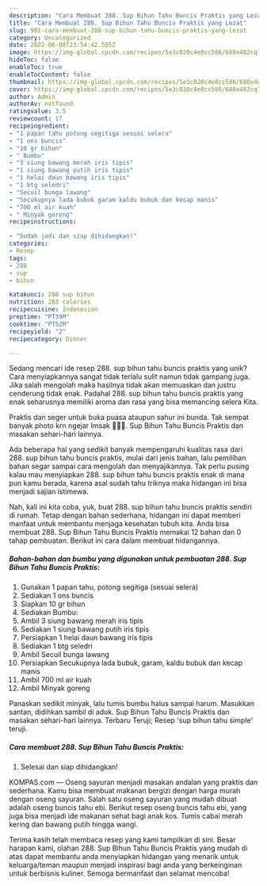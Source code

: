 ```yaml
---
description: "Cara Membuat 288. Sup Bihun Tahu Buncis Praktis yang Lezat"
title: "Cara Membuat 288. Sup Bihun Tahu Buncis Praktis yang Lezat"
slug: 901-cara-membuat-288-sup-bihun-tahu-buncis-praktis-yang-lezat
category: Uncategorized
date: 2022-06-08T23:54:42.595Z
image: https://img-global.cpcdn.com/recipes/5e3c020c4e8cc586/680x482cq70/288-sup-bihun-tahu-buncis-praktis-foto-resep-utama.jpg
hideToc: false
enableToc: true
enableTocContent: false
thumbnail: https://img-global.cpcdn.com/recipes/5e3c020c4e8cc586/680x482cq70/288-sup-bihun-tahu-buncis-praktis-foto-resep-utama.jpg
cover: https://img-global.cpcdn.com/recipes/5e3c020c4e8cc586/680x482cq70/288-sup-bihun-tahu-buncis-praktis-foto-resep-utama.jpg
author: Admin
authorAv: notfound
ratingvalue: 3.5
reviewcount: 17
recipeingredient:
- "1 papan tahu potong segitiga sesuai selera"
- "1 ons buncis"
- "10 gr bihun"
- " Bumbu"
- "3 siung bawang merah iris tipis"
- "1 siung bawang putih iris tipis"
- "1 helai daun bawang iris tipis"
- "1 btg seledri"
- "Secuil bunga lawang"
- "Secukupnya lada bubuk garam kaldu bubuk dan kecap manis"
- "700 ml air kuah"
- " Minyak goreng"
recipeinstructions:

- "Sudah jadi dan siap dihidangkan!"
categories:
- Resep
tags:
- 288
- sup
- bihun

katakunci: 288 sup bihun 
nutrition: 283 calories
recipecuisine: Indonesian
preptime: "PT39M"
cooktime: "PT52M"
recipeyield: "2"
recipecategory: Dinner

---
```





Sedang mencari ide resep 288. sup bihun tahu buncis praktis yang unik? Cara menyiapkannya sangat tidak terlalu sulit namun tidak gampang juga. Jika salah mengolah maka hasilnya tidak akan memuaskan dan justru cenderung tidak enak. Padahal 288. sup bihun tahu buncis praktis yang enak seharusnya memiliki aroma dan rasa yang bisa memancing selera Kita.





Praktis dan seger untuk buka puasa ataupun sahur ini bunda. Tak sempat banyak photo krn ngejar Imsak 🙊🙊😁. Sup Bihun Tahu Buncis Praktis dan masakan sehari-hari lainnya.

Ada beberapa hal yang sedikit banyak mempengaruhi kualitas rasa dari 288. sup bihun tahu buncis praktis, mulai dari jenis bahan, lalu pemilihan bahan segar sampai cara mengolah dan menyajikannya. Tak perlu pusing kalau mau menyiapkan 288. sup bihun tahu buncis praktis enak di mana pun kamu berada, karena asal sudah tahu triknya maka hidangan ini bisa menjadi sajian istimewa.






Nah, kali ini kita coba, yuk, buat 288. sup bihun tahu buncis praktis sendiri di rumah. Tetap dengan bahan sederhana, hidangan ini dapat memberi manfaat untuk membantu menjaga kesehatan tubuh kita. Anda bisa membuat 288. Sup Bihun Tahu Buncis Praktis memakai 12 bahan dan 0 tahap pembuatan. Berikut ini cara dalam membuat hidangannya.

<!--inarticleads1-->

##### Bahan-bahan dan bumbu yang digunakan untuk pembuatan 288. Sup Bihun Tahu Buncis Praktis:

1. Gunakan 1 papan tahu, potong segitiga (sesuai selera)
1. Sediakan 1 ons buncis
1. Siapkan 10 gr bihun
1. Sediakan  Bumbu:
1. Ambil 3 siung bawang merah iris tipis
1. Sediakan 1 siung bawang putih iris tipis
1. Persiapkan 1 helai daun bawang iris tipis
1. Sediakan 1 btg seledri
1. Ambil Secuil bunga lawang
1. Persiapkan Secukupnya lada bubuk, garam, kaldu bubuk dan kecap manis
1. Ambil 700 ml air kuah
1. Ambil  Minyak goreng


Panaskan sedikit minyak, lalu tumis bumbu halus sampai harum. Masukkan santan, didihkan sambil di aduk. Sup Bihun Tahu Buncis Praktis dan masakan sehari-hari lainnya. Terbaru Teruji; Resep &#39;sup bihun tahu simple&#39; teruji. 

<!--inarticleads2-->

##### Cara membuat 288. Sup Bihun Tahu Buncis Praktis:


1. Selesai dan siap dihidangkan!

KOMPAS.com — Oseng sayuran menjadi masakan andalan yang praktis dan sederhana. Kamu bisa membuat makanan bergizi dengan harga murah dengan oseng sayuran. Salah satu oseng sayuran yang mudah dibuat adalah oseng buncis tahu ebi. Berikut resep oseng buncis tahu ebi, yang juga bisa menjadi ide makanan sehat bagi anak kos. Tumis cabai merah kering dan bawang putih hingga wangi. 

Terima kasih telah membaca resep yang kami tampilkan di sini. Besar harapan kami, olahan 288. Sup Bihun Tahu Buncis Praktis yang mudah di atas dapat membantu anda menyiapkan hidangan yang menarik untuk keluarga/teman maupun menjadi inspirasi bagi anda yang berkeinginan untuk berbisnis kuliner. Semoga bermanfaat dan selamat mencoba!
